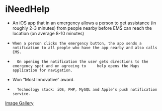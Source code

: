 iNeedHelp
=========




*	An iOS app that in an emergency allows a person to get assistance (in roughly 2-3 minutes) from people nearby before EMS can reach the location (on average 8-10 minutes)
*     When a person clicks the emergency button, the app sends a notification to all people who have the app nearby and also calls EMS.
*       On opening the notification the user gets directions to the emergency spot and on agreeing to     help opens the Maps application for navigation.
*	Won “Most Innovative” award. 
*       Technology stack: iOS, PHP, MySQL and Apple’s push notification service.


[Image Gallery](http://postimg.org/gallery/26hda7lhe/)
